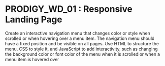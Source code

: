 # PRODIGY_WD_01 :  Responsive Landing Page

Create an interactive navigation menu that changes color or style when scrolled or when hovering over a menu item. 
The navigation menu should have a fixed position and be visible on all pages. Use HTML to structure the menu, CSS 
to style it, and JavaScript to add interactivity, such as changing the background color or font color of the menu 
when it is scrolled or when a menu item is hovered over
